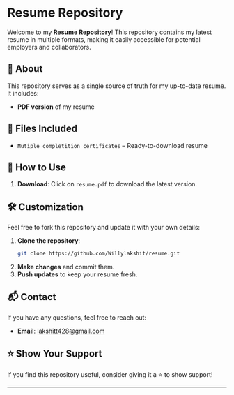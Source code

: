 # Resume Repository

Welcome to my **Resume Repository**! This repository contains my latest resume in multiple formats, making it easily accessible for potential employers and collaborators.

## 📄 About
This repository serves as a single source of truth for my up-to-date resume. It includes:
- **PDF version** of my resume

## 📂 Files Included
- `Mutiple completition certificates` – Ready-to-download resume


## 🚀 How to Use
1. **Download**: Click on `resume.pdf` to download the latest version.

     

## 🛠️ Customization
Feel free to fork this repository and update it with your own details:
1. **Clone the repository**:
   ```bash
   git clone https://github.com/Willylakshit/resume.git
   ```
2. **Make changes** and commit them.
3. **Push updates** to keep your resume fresh.

## 📬 Contact
If you have any questions, feel free to reach out:
- **Email**: lakshitt428@gmail.com

## ⭐ Show Your Support
If you find this repository useful, consider giving it a ⭐ to show support!

---
